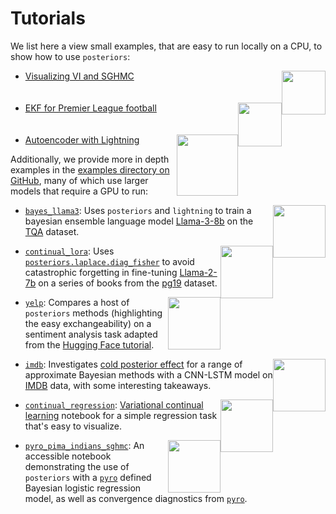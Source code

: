 # Tutorials

We list here a view small examples, that are easy to run locally on a CPU, 
to show how to use `posteriors`:


- [Visualizing VI and SGHMC](visualizing_vi_sghmc.md)
[<img style="float: right; width: 5em;" src="https://storage.googleapis.com/posteriors/double_well_compare.png">](visualizing_vi_sghmc.md)
<br><br><br>
- [EKF for Premier League football](ekf_premier_league.md)
[<img style="float: right; width: 5em;" src="https://em-content.zobj.net/source/telegram/386/soccer-ball_26bd.webp">](ekf_premier_league.md)
<br><br><br>
- [Autoencoder with Lightning](lightning_autoencoder.md)
[<img style="float: right; width: 7em" src="https://storage.googleapis.com/posteriors/lightning_posteriors.png">](lightning_autoencoder.md)




Additionally, we provide more in depth examples in the [examples directory on GitHub](https://github.com/normal-computing/posteriors/tree/main/examples),
many of which use larger models that require a GPU to run:

[<img style="float: right; width: 6em" src="https://storage.googleapis.com/posteriors/bayes_llama_uncertainties_appendix.png">](https://github.com/normal-computing/posteriors/tree/main/examples/bayes_llama3)

- [`bayes_llama3`](https://github.com/normal-computing/posteriors/tree/main/examples/bayes_llama3):
Uses `posteriors` and `lightning` to train a bayesian ensemble language model [Llama-3-8b](https://huggingface.co/meta-llama/Meta-Llama-3-8B)
on the [TQA](https://allenai.org/data/tqa) dataset.

[<img style="float: right; width: 6em" src="https://storage.googleapis.com/posteriors/plot_B_laplace.png">](https://github.com/normal-computing/posteriors/tree/main/examples/continual_lora)

- [`continual_lora`](https://github.com/normal-computing/posteriors/tree/main/examples/continual_lora):
Uses [`posteriors.laplace.diag_fisher`](../api/laplace/diag_fisher.md) to avoid catastrophic forgetting in fine-tuning
[Llama-2-7b](https://huggingface.co/meta-llama/Llama-2-7b-hf)
on a series of books from the [pg19](https://huggingface.co/datasets/pg19) dataset.

[<img style="float: right; width: 6em" src="https://storage.googleapis.com/posteriors/yelp_spanish_uncertainty.png">](https://github.com/normal-computing/posteriors/tree/main/examples/yelp)

- [`yelp`](https://github.com/normal-computing/posteriors/tree/main/examples/yelp):
Compares a host of `posteriors` methods (highlighting the easy exchangeability) on a
sentiment analysis task adapted from the [Hugging Face tutorial](https://huggingface.co/docs/transformers/training#train-in-native-pytorch).

[<img style="float: right; width: 6em" src="https://storage.googleapis.com/posteriors/cold_posterior_sghmc_loss.png">](https://github.com/normal-computing/posteriors/tree/main/examples/imdb)

- [`imdb`](https://github.com/normal-computing/posteriors/tree/main/examples/imdb): Investigates [cold posterior effect](https://proceedings.mlr.press/v119/wenzel20a/wenzel20a.pdf) for a range of approximate
Bayesian methods with a CNN-LSTM model on [IMDB](https://www.tensorflow.org/api_docs/python/tf/keras/datasets/imdb/load_data)
data, with some interesting takeaways.


[<img style="float: right; width: 6em" src="https://storage.googleapis.com/posteriors/variational_continual_learning.png">](https://github.com/normal-computing/posteriors/blob/main/examples/continual_regression.ipynb)

- [`continual_regression`](https://github.com/normal-computing/posteriors/blob/main/examples/continual_regression.ipynb):
[Variational continual learning](https://arxiv.org/abs/1710.10628) notebook for a simple
regression task that's easy to visualize.


[<img style="float: right; width: 6em" src="https://storage.googleapis.com/posteriors/pyro_posteriors.png">](https://github.com/normal-computing/posteriors/blob/main/examples/pyro_pima_indians_vi.ipynb)

- [`pyro_pima_indians_sghmc`](https://github.com/normal-computing/posteriors/blob/main/examples/pyro_pima_indians_sghmc.ipynb):
An accessible notebook demonstrating the use of `posteriors` with a [`pyro`](https://pyro.ai) defined Bayesian logistic regression model, as well as convergence diagnostics from [`pyro`](https://pyro.ai).

